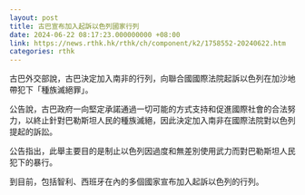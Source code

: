 ```yaml
---
layout: post
title: 古巴宣布加入起訴以色列國家行列
date: 2024-06-22 08:17:23.000000000 +08:00
link: https://news.rthk.hk/rthk/ch/component/k2/1758552-20240622.htm
categories: rthk
---
```


古巴外交部說，古巴決定加入南非的行列，向聯合國國際法院起訴以色列在加沙地帶犯下「種族滅絕罪」。

公告說，古巴政府一向堅定承諾通過一切可能的方式支持和促進國際社會的合法努力，以終止針對巴勒斯坦人民的種族滅絕，因此決定加入南非在國際法院對以色列提起的訴訟。

公告指出，此舉主要目的是制止以色列因過度和無差別使用武力而對巴勒斯坦人民犯下的暴行。

到目前，包括智利、西班牙在內的多個國家宣布加入起訴以色列的行列。
